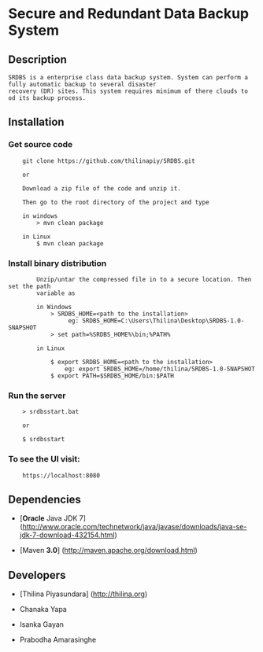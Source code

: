 # Secure and Redundant Data Backup System

## Description

    SRDBS is a enterprise class data backup system. System can perform a fully automatic backup to several disaster 
    recovery (DR) sites. This system requires minimum of there clouds to od its backup process.

## Installation

### Get source code

		git clone https://github.com/thilinapiy/SRDBS.git

		or

		Download a zip file of the code and unzip it.

		Then go to the root directory of the project and type

		in windows
			> mvn clean package

		in Linux
			$ mvn clean package

### Install binary distribution

            Unzip/untar the compressed file in to a secure location. Then set the path
            variable as

            in Windows
                > SRDBS_HOME=<path to the installation>
                     eg: SRDBS_HOME=C:\Users\Thilina\Desktop\SRDBS-1.0-SNAPSHOT
                > set path=%SRDBS_HOME%\bin;%PATH%

            in Linux

                $ export SRDBS_HOME=<path to the installation>
                    eg: export SRDBS_HOME=/home/thilina/SRDBS-1.0-SNAPSHOT
                $ export PATH=$SRDBS_HOME/bin:$PATH

### Run the server

        > srdbsstart.bat

        or

        $ srdbsstart

### To see the UI visit:

        https://localhost:8080

## Dependencies

- [__Oracle__ Java JDK 7] (http://www.oracle.com/technetwork/java/javase/downloads/java-se-jdk-7-download-432154.html)

- [Maven __3.0__] (http://maven.apache.org/download.html)

## Developers

- [Thilina Piyasundara] (http://thilina.org)

- Chanaka Yapa

- Isanka Gayan

- Prabodha Amarasinghe
